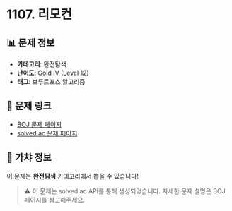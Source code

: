 # 1107. 리모컨

## 📊 문제 정보
- **카테고리**: 완전탐색
- **난이도**: Gold IV (Level 12)
- **태그**: 브루트포스 알고리즘

## 🔗 문제 링크
- [BOJ 문제 페이지](https://www.acmicpc.net/problem/1107)
- [solved.ac 문제 페이지](https://solved.ac/problems/1107)

## 🎯 가챠 정보
이 문제는 **완전탐색** 카테고리에서 뽑을 수 있습니다!

> ⚠️ 이 문제는 solved.ac API를 통해 생성되었습니다. 
> 자세한 문제 설명은 BOJ 페이지를 참고해주세요.
